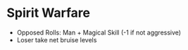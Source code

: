# Spirit Warfare

* Opposed Rolls: Man + Magical Skill (-1 if not aggressive)
* Loser take net bruise levels